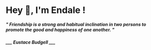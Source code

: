 <h1 title="head"> Hey 👋, I'm Endale !</h1>

**<h5><i>" Friendship is a strong and habitual inclination in two persons to promote the good and happiness of one another. "</i></h5>**

*<b>___ Eustace Budgell ___</b>*
